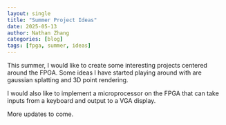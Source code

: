 ```yaml
---
layout: single
title: "Summer Project Ideas"
date: 2025-05-13
author: Nathan Zhang
categories: [blog]
tags: [fpga, summer, ideas]
---
```


This summer, I would like to create some interesting projects centered around the FPGA. Some ideas I have started playing around with are gaussian splatting and 3D point rendering. 

I would also like to implement a microprocessor on the FPGA that can take inputs from a keyboard and output to a VGA display.

More updates to come.
